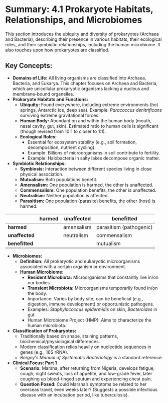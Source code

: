 # Summary: 4.1 Prokaryote Habitats, Relationships, and Microbiomes

This section introduces the ubiquity and diversity of prokaryotes (Archaea and Bacteria), describing their presence in various habitats, their ecological roles, and their symbiotic relationships, including the human microbiome. It also touches upon how prokaryotes are classified.

## Key Concepts:

*   **Domains of Life:** All living organisms are classified into Archaea, Bacteria, and Eukarya. This chapter focuses on Archaea and Bacteria, which are unicellular prokaryotic organisms lacking a nucleus and membrane-bound organelles.
*   **Prokaryote Habitats and Functions:**
    *   **Ubiquity:** Found everywhere, including extreme environments (hot springs, Antarctic ice, deep sea). Example: *Paracoccus denitrificans* surviving extreme gravitational forces.
    *   **Human Body:** Abundant on and within the human body (mouth, nasal cavity, gut, skin). Estimated ratio to human cells is significant (though revised from 10:1 to closer to 1:1).
    *   **Ecological Roles:**
        *   Essential for ecosystem stability (e.g., soil formation, decomposition, nutrient cycling).
        *   Example: Billions of microorganisms in soil contribute to fertility.
        *   Example: Halobacteria in salty lakes decompose organic matter.
*   **Symbiotic Relationships:**
    *   **Symbiosis:** Interaction between different species living in close physical association.
    *   **Mutualism:** Both populations benefit.
    *   **Amensalism:** One population is harmed, the other is unaffected.
    *   **Commensalism:** One population benefits, the other is unaffected.
    *   **Neutralism:** Neither population is affected.
    *   **Parasitism:** One population (parasite) benefits, the other (host) is harmed.

||harmed|unaffected|benefitted|
|---|---|---|---|
|**harmed**||amensalism|parasitism (pathogenic)|
|**unaffected**||neutralism|commensalism|
|**benefitted**|||mutualism|

*   **Microbiomes:**
    *   **Definition:** All prokaryotic and eukaryotic microorganisms associated with a certain organism or environment.
    *   **Human Microbiome:**
        *   **Resident Microbiota:** Microorganisms that constantly live in/on our bodies.
        *   **Transient Microbiota:** Microorganisms temporarily found in/on the body.
        *   Importance: Varies by body site; can be beneficial (e.g., digestion, immune development) or opportunistic pathogens.
        *   Examples: *Staphylococcus epidermidis* on skin, *Bacteroides* in gut.
        *   Human Microbiome Project (HMP): Aims to characterize the human microbiota.
*   **Classification of Prokaryotes:**
    *   Traditionally based on shape, staining patterns, biochemical/physiological differences.
    *   Modern classification relies heavily on nucleotide sequences in genes (e.g., 16S rRNA).
    *   *Bergey's Manual of Systematic Bacteriology* is a standard reference.
*   **Clinical Focus: Part 1**
    *   **Scenario:** Marsha, after returning from Nigeria, develops fatigue, cough, night sweats, loss of appetite, and low-grade fever, later coughing up blood-tinged sputum and experiencing chest pain.
    *   **Question Posed:** Could Marsha’s symptoms be related to her overseas travel, even weeks later? (Suggests a possible infectious disease with an incubation period, like tuberculosis).
